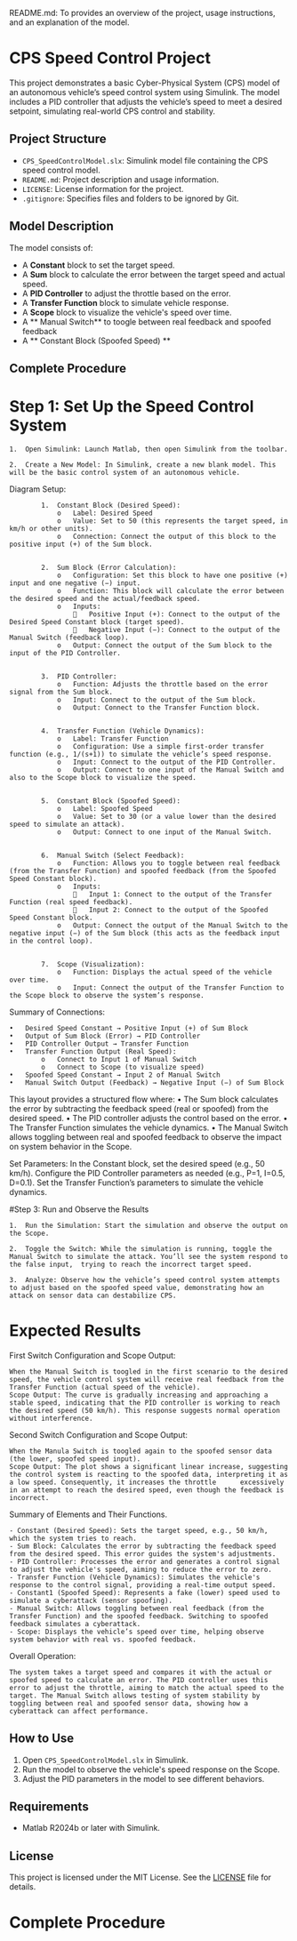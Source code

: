 README.md: To provides an overview of the project, usage instructions, and an explanation of the model.


# CPS Speed Control Project

This project demonstrates a basic Cyber-Physical System (CPS) model of an autonomous vehicle’s speed control system using Simulink. The model includes a PID controller that adjusts the vehicle’s speed to meet a desired setpoint, simulating real-world CPS control and stability.


## Project Structure
- `CPS_SpeedControlModel.slx`: Simulink model file containing the CPS speed control model.
- `README.md`: Project description and usage information.
- `LICENSE`: License information for the project.
- `.gitignore`: Specifies files and folders to be ignored by Git.



## Model Description
The model consists of:
- A **Constant** block to set the target speed.
- A **Sum** block to calculate the error between the target speed and actual speed.
- A **PID Controller** to adjust the throttle based on the error.
- A **Transfer Function** block to simulate vehicle response.
- A **Scope** block to visualize the vehicle's speed over time.
- A ** Manual Switch** to toogle between real feedback and spoofed feedback
- A ** Constant Block (Spoofed Speed) ** 





## Complete Procedure


   # Step 1: Set Up the Speed Control System

  
	1.	Open Simulink: Launch Matlab, then open Simulink from the toolbar.

	2.	Create a New Model: In Simulink, create a new blank model. This will be the basic control system of an autonomous vehicle.
		


Diagram Setup:

			1.	Constant Block (Desired Speed):
				o	Label: Desired Speed
				o	Value: Set to 50 (this represents the target speed, in km/h or other units).
				o	Connection: Connect the output of this block to the positive input (+) of the Sum block.

    
			2.	Sum Block (Error Calculation):
				o	Configuration: Set this block to have one positive (+) input and one negative (−) input.
				o	Function: This block will calculate the error between the desired speed and the actual/feedback speed.
				o	Inputs:
						Positive Input (+): Connect to the output of the Desired Speed Constant block (target speed).
						Negative Input (−): Connect to the output of the Manual Switch (feedback loop).
				o	Output: Connect the output of the Sum block to the input of the PID Controller.
    
    
			3.	PID Controller:
				o	Function: Adjusts the throttle based on the error signal from the Sum block.
				o	Input: Connect to the output of the Sum block.
				o	Output: Connect to the Transfer Function block.

    
			4.	Transfer Function (Vehicle Dynamics):
				o	Label: Transfer Function
				o	Configuration: Use a simple first-order transfer function (e.g., 1/(s+1)) to simulate the vehicle’s speed response.
				o	Input: Connect to the output of the PID Controller.
				o	Output: Connect to one input of the Manual Switch and also to the Scope block to visualize the speed.

    
			5.	Constant Block (Spoofed Speed):
				o	Label: Spoofed Speed
				o	Value: Set to 30 (or a value lower than the desired speed to simulate an attack).
				o	Output: Connect to one input of the Manual Switch.

    
			6.	Manual Switch (Select Feedback):
				o	Function: Allows you to toggle between real feedback (from the Transfer Function) and spoofed feedback (from the Spoofed Speed Constant block).
				o	Inputs:
						Input 1: Connect to the output of the Transfer Function (real speed feedback).
						Input 2: Connect to the output of the Spoofed Speed Constant block.
				o	Output: Connect the output of the Manual Switch to the negative input (−) of the Sum block (this acts as the feedback input in the control loop).

    
			7.	Scope (Visualization):
				o	Function: Displays the actual speed of the vehicle over time.
				o	Input: Connect the output of the Transfer Function to the Scope block to observe the system’s response.



    
Summary of Connections:

	•	Desired Speed Constant → Positive Input (+) of Sum Block
	•	Output of Sum Block (Error) → PID Controller
	•	PID Controller Output → Transfer Function
	•	Transfer Function Output (Real Speed):
			o	Connect to Input 1 of Manual Switch
			o	Connect to Scope (to visualize speed)
	•	Spoofed Speed Constant → Input 2 of Manual Switch
	•	Manual Switch Output (Feedback) → Negative Input (−) of Sum Block

 
This layout provides a structured flow where:
•	The Sum block calculates the error by subtracting the feedback speed (real or spoofed) from the desired speed.
•	The PID controller adjusts the control based on the error.
•	The Transfer Function simulates the vehicle dynamics.
•	The Manual Switch allows toggling between real and spoofed feedback to observe the impact on system behavior in the Scope.





Set Parameters:
	In the Constant block, set the desired speed (e.g., 50 km/h).
	Configure the PID Controller parameters as needed (e.g., P=1, I=0.5, D=0.1).
	Set the Transfer Function’s parameters to simulate the vehicle dynamics.



 #Step 3: Run and Observe the Results

	1.	Run the Simulation: Start the simulation and observe the output on the Scope.

	2.	Toggle the Switch: While the simulation is running, toggle the Manual Switch to simulate the attack. You’ll see the system respond to the false input, 	trying to reach the incorrect target speed.

	3.	Analyze: Observe how the vehicle’s speed control system attempts to adjust based on the spoofed speed value, demonstrating how an attack on sensor data can destabilize CPS.



# Expected Results

    
First Switch Configuration and Scope Output:

	When the Manual Switch is toogled in the first scenario to the desired speed, the vehicle control system will receive real feedback from the Transfer Function (actual speed of the vehicle).
	Scope Output: The curve is gradually increasing and approaching a stable speed, indicating that the PID controller is working to reach the desired speed (50 km/h). This response suggests normal operation 	without interference.

 
Second Switch Configuration and Scope Output:

	When the Manula Switch is toogled again to the spoofed sensor data (the lower, spoofed speed input).
	Scope Output: The plot shows a significant linear increase, suggesting the control system is reacting to the spoofed data, interpreting it as a low speed. Consequently, it increases the throttle 		excessively in an attempt to reach the desired speed, even though the feedback is incorrect.



 Summary of Elements and Their Functions.

	- Constant (Desired Speed): Sets the target speed, e.g., 50 km/h, which the system tries to reach.
	- Sum Block: Calculates the error by subtracting the feedback speed from the desired speed. This error guides the system's adjustments.
	- PID Controller: Processes the error and generates a control signal to adjust the vehicle's speed, aiming to reduce the error to zero.
	- Transfer Function (Vehicle Dynamics): Simulates the vehicle's response to the control signal, providing a real-time output speed.
	- Constant1 (Spoofed Speed): Represents a fake (lower) speed used to simulate a cyberattack (sensor spoofing).
	- Manual Switch: Allows toggling between real feedback (from the Transfer Function) and the spoofed feedback. Switching to spoofed feedback simulates a cyberattack.
	- Scope: Displays the vehicle’s speed over time, helping observe system behavior with real vs. spoofed feedback.


 Overall Operation:

 	The system takes a target speed and compares it with the actual or spoofed speed to calculate an error. The PID controller uses this error to adjust the throttle, aiming to match the actual speed to the 	target. The Manual Switch allows testing of system stability by toggling between real and spoofed sensor data, showing how a cyberattack can affect performance.


## How to Use
1. Open `CPS_SpeedControlModel.slx` in Simulink.
2. Run the model to observe the vehicle's speed response on the Scope.
3. Adjust the PID parameters in the model to see different behaviors.


## Requirements
- Matlab R2024b or later with Simulink.


## License
This project is licensed under the MIT License. See the [LICENSE](LICENSE) file for details.







# Complete Procedure


